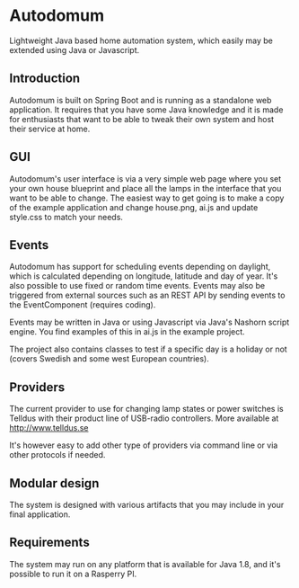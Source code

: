 # Autodomum
Lightweight Java based home automation system, which easily may be extended using Java or Javascript.

## Introduction
Autodomum is built on Spring Boot and is running as a standalone web application. It requires that you have some Java knowledge and it is made for enthusiasts that want to be able to tweak their own system and host their service at home.

## GUI
Autodomum's user interface is via a very simple web page where you set your own house blueprint and place all the lamps in the interface that you want to be able to change. The easiest way to get going is to make a copy of the example application and change house.png, ai.js and update style.css to match your needs.

## Events
Autodomum has support for scheduling events depending on daylight, which is calculated depending on longitude, latitude and day of year. It's also possible to use fixed or random time events. Events may also be triggered from external sources such as an REST API by sending events to the EventComponent (requires coding).

Events may be written in Java or using Javascript via Java's Nashorn script engine. You find examples of this in ai.js in the example project.

The project also contains classes to test if a specific day is a holiday or not (covers Swedish and some west European countries). 

## Providers
The current provider to use for changing lamp states or power switches is Telldus with their product line of USB-radio controllers. More available at http://www.telldus.se

It's however easy to add other type of providers via command line or via other protocols if needed.

## Modular design
The system is designed with various artifacts that you may include in your final application.

## Requirements
The system may run on any platform that is available for Java 1.8, and it's possible to run it on a Rasperry PI.
